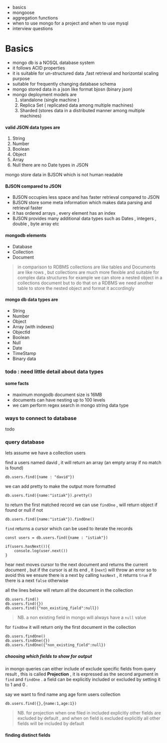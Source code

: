 
- basics
- mongoose 
- aggregation functions  
- when to use mongo for a project and when to use mysql  
- interview questions 



# Basics 
- mongo db is a NOSQL database system 
- it follows ACID properties 
- it is suitable for un-structured data ,fast retrieval and horizontal scaling purpose 
- suitable for frequently changing database schema 
- mongo stored data in a json like format bjosn (binary json)
- mongo deployment models are 
    1. standalone (single machine )
    2. Replica Set  ( replicated data among multiple machines)
    3. Sharded (stores data in a distributed manner among multiple machines)


#### valid JSON data types are
1. String
2. Number 
3. Boolean 
4. Object 
5. Array 
6. Null 
there are no Date types in JSON 

mongo store data in BJSON which is not human readable 

#### BJSON compared to JSON 
- BJSON occupies less space and has faster retrieval compared to JSON 
- BJSON store some meta information which makes data parsing and retrieval faster 
- it has ordered arrays , every element has an index 
- BJSON provides many additional data types such as 
Dates , integers , double , byte array etc 


#### mongodb elements 
- Database 
- Collection 
- Document 

> in comparison to RDBMS collections are like tables and Documents are like rows , but collections are much more flexible and suitable for complex data structures for example we can store a nested object in a collections document but to do that on a RDBMS we need another table to store the nested object and format it accordingly 


#### mongo db data types are 
- String 
- Number 
- Object 
- Array (with indexes)
- ObjectId 
- Boolean
- Null 
- Date 
- TimeStamp
- Binary data 

### todo : need little detail about data types 
#### some facts 

- maximum mongodb document size is 16MB 
- documents can have nesting up to 100 levels 
- we cam perform regex search in mongo string data type 


### ways to connect to database 

todo

### query database 

lets assume we have a collection users

find a users named david , it will return an array (an empty array if no match is found)
```
db.users.find({name : "david"})
```
we can add pretty to make the output more formatted 
```
db.users.find({name:"istiak"}).pretty()
```
to return the first matched record we can use `findOne` , will return object if found or null if not 
```
db.users.find({name:"istiak"}).findOne()
```

`find` returns a cursor which can be used to iterate the records 
```
const users = db.users.find({name : "istiak"})

if(users.hasNext()){
    console.log(user.next())
}
```
hear next moves cursor to the next document and returns the current document , but if the cursor is at its end , it (`next`) will throw an error so to avoid this we ensure there is a next by calling `hasNext` , it returns `true` if there is a next `false` otherwise 


all the lines below will return all the document in the collection 
```
db.users.find()
db.users.find({})
db.users.find({"non_existing_field":null})
```
> NB. a non existing field in mongo will always have a `null` value 

for `findOne` it will return only the first document in the collection 
```
db.users.findOne()
db.users.findOne({})
db.users.findOne({"non_existing_field":null})
```

##### choosing which fields to show for output 
in mongo queries can either include of exclude specific fields from query result , this is called __Projection__ , it is expressed as the second argument in `find` and `findOne` . a field can be explicitly included or excluded by setting it to 1 and 0 .

say we want to find name ang age form users collection

```
db.users.find({},{name:1,age:1})
```
>NB. for projection when one filed in  included explicitly other fields are excluded by default , and when on field is excluded explicitly all other fields will be included  by default 

#### finding distinct fields 

